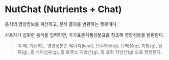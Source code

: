 # NutChat (**Nut**rients + **Chat**)
음식의 영양정보를 계산하고, 분석 결과를 반환하는 챗봇이다.

사용자가 섭취한 음식을 입력하면,  국가표준식품성분표를 참조해 영양성분을 반환한다.

> 이 때, 계산하는 영양성분은 에너지(kcal), 탄수화물(g), 단백질(g), 지방(g), 당류(g), 총 식이섬유(g), 총 트랜스 지방산(g), 총 포화 지방산(g) 으로 한정한다.

##
